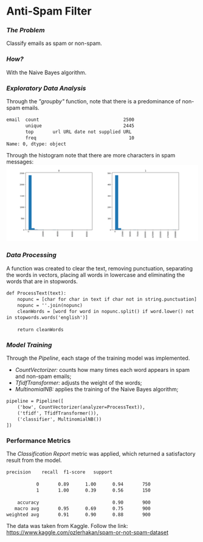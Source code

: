 # Anti-Spam Filter

### _The Problem_

Classify emails as spam or non-spam.

### _How?_

With the Naive Bayes algorithm.

### _Exploratory Data Analysis_

Through the _"groupby"_ function, note that there is a predominance of non-spam emails.

```
email  count                               2500
       unique                              2445
       top       url URL date not supplied URL
       freq                                  10
Name: 0, dtype: object
```

Through the histogram note that there are more characters in spam messages:
![](/Chart/Histogram.png)

### _Data Processing_

A function was created to clear the text, removing punctuation, separating the words in vectors, placing all words in lowercase and eliminating the words that are in stopwords.

```
def ProcessText(text):
    nopunc = [char for char in text if char not in string.punctuation]
    nopunc = ''.join(nopunc)
    cleanWords = [word for word in nopunc.split() if word.lower() not in stopwords.words('english')]

    return cleanWords
```
### _Model Training_

Through the _Pipeline_, each stage of the training model was implemented. 
- _CountVectorizer:_ counts how many times each word appears in spam and non-spam emails;
- _TfidfTransformer:_ adjusts the weight of the words;
- _MultinomialNB:_ applies the training of the Naive Bayes algorithm;

```
pipeline = Pipeline([
    ('bow', CountVectorizer(analyzer=ProcessText)),
    ('tfidf', TfidfTransformer()),
    ('classifier', MultinomialNB())
])
```
### Performance Metrics 

The _Classification Report_ metric was applied, which returned a satisfactory result from the model.

```
precision    recall  f1-score   support

           0       0.89      1.00      0.94       750
           1       1.00      0.39      0.56       150

    accuracy                           0.90       900
   macro avg       0.95      0.69      0.75       900
weighted avg       0.91      0.90      0.88       900
```

The data was taken from Kaggle. Follow the link: https://www.kaggle.com/ozlerhakan/spam-or-not-spam-dataset
